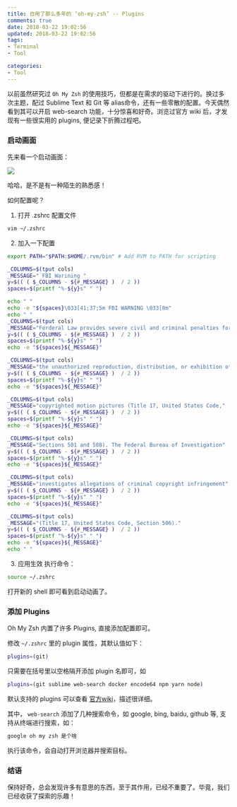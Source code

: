 ```yaml
---
title: 白用了那么多年的 ‘oh-my-zsh’ -- Plugins
comments: true
date: 2018-03-22 19:02:56
updated: 2018-03-22 19:02:56
tags:
- Terminal
- Tool

categories:
- Tool
---
```



以前虽然研究过 `Oh My Zsh` 的使用技巧，但都是在需求的驱动下进行的。换过多次主题，配过 Sublime Text 和 Git 等 alias命令，还有一些零散的配置。今天偶然看到其可以开启 web-search 功能，十分惊喜和好奇。浏览过官方 wiki 后，才发现有一些很实用的 plugins, 便记录下折腾过程吧。
<!-- more -->

### 启动画面
先来看一个启动画面：

![](/images/zsh/fbi.png)

哈哈，是不是有一种陌生的熟悉感！

如何配置呢？

1. 打开 .zshrc 配置文件

```zsh
vim ~/.zshrc
```

2. 加入一下配置

```zsh
export PATH="$PATH:$HOME/.rvm/bin" # Add RVM to PATH for scripting

_COLUMNS=$(tput cols)
_MESSAGE=" FBI Warining "
y=$(( ( $_COLUMNS - ${#_MESSAGE} )  / 2 ))
spaces=$(printf "%-${y}s" " ")

echo " "
echo -e "${spaces}\033[41;37;5m FBI WARNING \033[0m"
echo " "
_COLUMNS=$(tput cols)
_MESSAGE="Ferderal Law provides severe civil and criminal penalties for"
y=$(( ( $_COLUMNS - ${#_MESSAGE} )  / 2 ))
spaces=$(printf "%-${y}s" " ")
echo -e "${spaces}${_MESSAGE}"

_COLUMNS=$(tput cols)
_MESSAGE="the unauthorized reproduction, distribution, or exhibition of"
y=$(( ( $_COLUMNS - ${#_MESSAGE} )  / 2 ))
spaces=$(printf "%-${y}s" " ")
echo -e "${spaces}${_MESSAGE}"

_COLUMNS=$(tput cols)
_MESSAGE="copyrighted motion pictures (Title 17, United States Code,"
y=$(( ( $_COLUMNS - ${#_MESSAGE} )  / 2 ))
spaces=$(printf "%-${y}s" " ")
echo -e "${spaces}${_MESSAGE}"

_COLUMNS=$(tput cols)
_MESSAGE="Sections 501 and 508). The Federal Bureau of Investigation"
y=$(( ( $_COLUMNS - ${#_MESSAGE} )  / 2 ))
spaces=$(printf "%-${y}s" " ")
echo -e "${spaces}${_MESSAGE}"

_COLUMNS=$(tput cols)
_MESSAGE="investigates allegations of criminal copyright infringement"
y=$(( ( $_COLUMNS - ${#_MESSAGE} )  / 2 ))
spaces=$(printf "%-${y}s" " ")
echo -e "${spaces}${_MESSAGE}"

_COLUMNS=$(tput cols)
_MESSAGE="(Title 17, United States Code, Section 506)."
y=$(( ( $_COLUMNS - ${#_MESSAGE} )  / 2 ))
spaces=$(printf "%-${y}s" " ")
echo -e "${spaces}${_MESSAGE}"
echo " "
```

3. 应用生效
执行命令：

```zsh
source ~/.zshrc
```

打开新的 shell 即可看到启动动画了。


### 添加 Plugins

Oh My Zsh 内置了许多 Plugins, 直接添加配置即可。

修改 `~/.zshrc` 里的 plugin 属性，其默认值如下：

```zsh
plugins=(git)
```

只需要在括号里以空格隔开添加 plugin 名即可，如

```zsh
plugins=(git sublime web-search docker encode64 npm yarn node)
```

默认支持的 plugins 可以查看 [官方wiki](https://github.com/robbyrussell/oh-my-zsh/wiki/Plugins)，描述很详细。

其中， `web-search` 添加了几种搜索命令，如 google, bing, baidu, github 等, 支持从终端进行搜索，如：

```zsh
google oh my zsh 是个啥
```

执行该命令，会自动打开浏览器并搜索目标。


### 结语
保持好奇，总会发现许多有意思的东西，至于其作用，已经不重要了。毕竟，我们已经收获了探索的乐趣！






